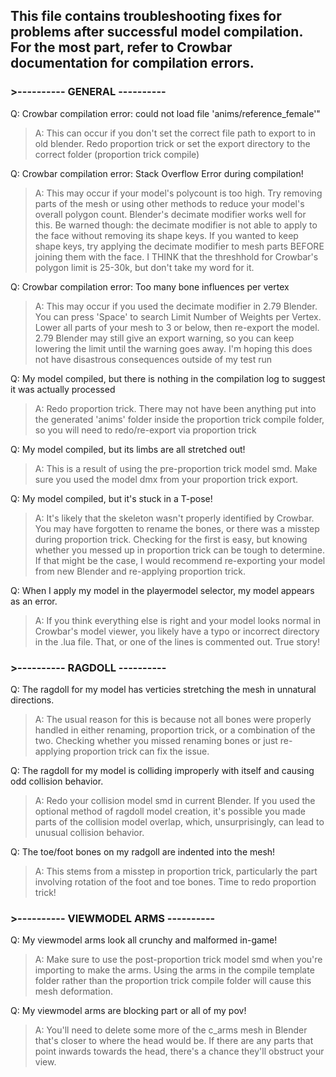 ## This file contains troubleshooting fixes for problems after successful model compilation. For the most part, refer to Crowbar documentation for compilation errors.

### >---------- GENERAL ----------

Q: Crowbar compilation error: could not load file 'anims/reference_female'"

> A: This can occur if you don't set the correct file path to export to in old blender. Redo proportion trick or set the export directory to the correct folder (proportion trick compile)

Q: Crowbar compilation error: Stack Overflow Error during compilation!

> A: This may occur if your model's polycount is too high. Try removing parts of the mesh or using other methods to reduce your model's overall polygon count. Blender's decimate modifier works well for this. Be warned though: the decimate modifier is not able to apply to the face without removing its shape keys. If you wanted to keep shape keys, try applying the decimate modifier to mesh parts BEFORE joining them with the face. I THINK that the threshhold for Crowbar's polygon limit is 25-30k, but don't take my word for it.

Q: Crowbar compilation error: Too many bone influences per vertex

> A: This may occur if you used the decimate modifier in 2.79 Blender. You can press 'Space' to search Limit Number of Weights per Vertex. Lower all parts of your mesh to 3 or below, then re-export the model. 2.79 Blender may still give an export warning, so you can keep lowering the limit until the warning goes away. I'm hoping this does not have disastrous consequences outside of my test run

Q: My model compiled, but there is nothing in the compilation log to suggest it was actually processed

> A: Redo proportion trick. There may not have been anything put into the generated 'anims' folder inside the proportion trick compile folder, so you will need to redo/re-export via proportion trick

Q: My model compiled, but its limbs are all stretched out!

> A: This is a result of using the pre-proportion trick model smd. Make sure you used the model dmx from your proportion trick export.

Q: My model compiled, but it's stuck in a T-pose!

> A: It's likely that the skeleton wasn't properly identified by Crowbar. You may have forgotten to rename the bones, or there was a misstep during proportion trick. Checking for the first is easy,
but knowing whether you messed up in proportion trick can be tough to determine. If that might be the case, I would recommend re-exporting your model from new Blender and re-applying proportion trick.

Q: When I apply my model in the playermodel selector, my model appears as an error.

> A: If you think everything else is right and your model looks normal in Crowbar's model viewer, you likely have a typo or incorrect directory in the .lua file. That, or one of the lines is commented out. True story!

### >---------- RAGDOLL ----------

Q: The ragdoll for my model has verticies stretching the mesh in unnatural directions.

> A: The usual reason for this is because not all bones were properly handled in either renaming, proportion trick, or a combination of the two. Checking whether you missed renaming bones or just re-applying proportion trick can fix the issue.

Q: The ragdoll for my model is colliding improperly with itself and causing odd collision behavior.

> A: Redo your collision model smd in current Blender. If you used the optional method of ragdoll model creation, it's possible you made parts of the collision model overlap, which, unsurprisingly, can lead to unusual collision behavior.

Q: The toe/foot bones on my radgoll are indented into the mesh!

> A: This stems from a misstep in proportion trick, particularly the part involving rotation of the foot and toe bones. Time to redo proportion trick!

### >---------- VIEWMODEL ARMS ----------

Q: My viewmodel arms look all crunchy and malformed in-game!

> A: Make sure to use the post-proportion trick model smd when you're importing to make the arms. Using the arms in the compile template folder rather than the proportion trick compile folder will cause this mesh deformation.

Q: My viewmodel arms are blocking part or all of my pov!

> A: You'll need to delete some more of the c_arms mesh in Blender that's closer to where the head would be. If there are any parts that point inwards towards the head, there's a chance they'll obstruct your view.
